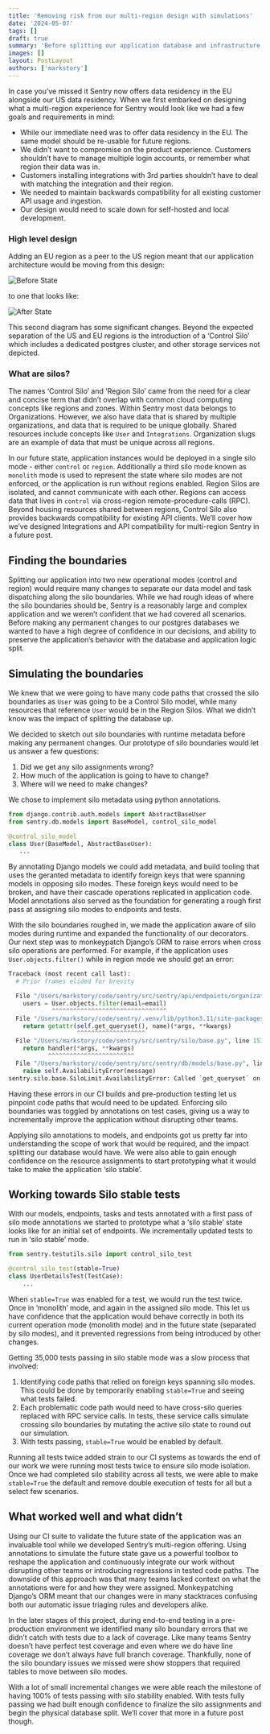 ```yaml
---
title: 'Removing risk from our multi-region design with simulations'
date: '2024-05-07'
tags: []
draft: true
summary: 'Before splitting our application database and infrastructure up, we wanted to have confidence in where the boundaries would be.'
images: []
layout: PostLayout
authors: ['markstory']
---
```


In case you’ve missed it Sentry now offers data residency in the EU alongside our US data residency. When we first embarked on designing what a multi-region experience for Sentry would look like we had a few goals and requirements in mind:

- While our immediate need was to offer data residency in the EU. The same model should be re-usable for future regions.
- We didn’t want to compromise on the product experience. Customers shouldn’t have to manage multiple login accounts, or remember what region their data was in.
- Customers installing integrations with 3rd parties shouldn’t have to deal with matching the integration and their region.
- We needed to maintain backwards compatibility for all existing customer API usage and ingestion.
- Our design would need to scale down for self-hosted and local development.

### High level design

Adding an EU region as a peer to the US region meant that our application architecture would be moving from this design:

![Before State](/images/removing-risk-from-our-multiregion-design-with-simulations/before-state.png)

to one that looks like:

![After State](/images/removing-risk-from-our-multiregion-design-with-simulations/after-state.png)

This second diagram has some significant changes. Beyond the expected separation of the US and EU regions is the introduction of a ‘Control Silo’ which includes a dedicated postgres cluster, and other storage services not depicted.

### What are silos?

The names ‘Control Silo’ and ‘Region Silo’ came from the need for a clear and concise term that didn’t overlap with common cloud computing concepts like regions and zones. Within Sentry most data belongs to Organizations. However, we also have data that is shared by multiple organizations, and data that is required to be unique globally. Shared resources include concepts like `User` and `Integrations`. Organization slugs are an example of data that must be unique across all regions.

In our future state, application instances would be deployed in a single silo mode - either `control` or `region`. Additionally a third silo mode known as `monolith` mode is used to represent the state where silo modes are not enforced, or the application is run without regions enabled. Region Silos are isolated, and cannot communicate with each other. Regions can access data that lives in `control` via cross-region remote-procedure-calls (RPC). Beyond housing resources shared between regions, Control Silo also provides backwards compatibility for existing API clients. We’ll cover how we’ve designed Integrations and API compatibility for multi-region Sentry in a future post.

## Finding the boundaries

Splitting our application into two new operational modes (control and region) would require many changes to separate our data model and task dispatching along the silo boundaries. While we had rough ideas of where the silo boundaries should be, Sentry is a reasonably large and complex application and we weren’t confident that we had covered all scenarios. Before making any permanent changes to our postgres databases we wanted to have a high degree of confidence in our decisions, and ability to preserve the application’s behavior with the database and application logic split.

## Simulating the boundaries

We knew that we were going to have many code paths that crossed the silo boundaries as `User` was going to be a Control Silo model, while many resources that reference `User` would be in the Region Silos. What we didn’t know was the impact of splitting the database up.

We decided to sketch out silo boundaries with runtime metadata before making any permanent changes. Our prototype of silo boundaries would let us answer a few questions:

1. Did we get any silo assignments wrong?
2. How much of the application is going to have to change?
3. Where will we need to make changes?

We chose to implement silo metadata using python annotations.

```python
from django.contrib.auth.models import AbstractBaseUser
from sentry.db.models import BaseModel, control_silo_model

@control_silo_model
class User(BaseModel, AbstractBaseUser):
   ...
```

By annotating Django models we could add metadata, and build tooling that uses the geranted metadata to identify foreign keys that were spanning models in opposing silo modes. These foreign keys would need to be broken, and have their cascade operations replicated in application code. Model annotations also served as the foundation for generating a rough first pass at assigning silo modes to endpoints and tests.

With the silo boundaries roughed in, we made the application aware of silo modes during runtime and expanded the functionality of our decorators. Our next step was to monkeypatch Django’s ORM to raise errors when cross silo operations are performed. For example, if the application uses `User.objects.filter()` while in region mode we should get an error:

```python
Traceback (most recent call last):
  # Prior frames elided for brevity

  File "/Users/markstory/code/sentry/src/sentry/api/endpoints/organization_member/index.py", line 119, in validate_email
    users = User.objects.filter(email=email)
            ^^^^^^^^^^^^^^^^^^^^^^^^^^^^^^^^
  File "/Users/markstory/code/sentry/.venv/lib/python3.11/site-packages/django/db/models/manager.py", line 87, in manager_method
    return getattr(self.get_queryset(), name)(*args, **kwargs)
                   ^^^^^^^^^^^^^^^^^^^
  File "/Users/markstory/code/sentry/src/sentry/silo/base.py", line 153, in override
    return handler(*args, **kwargs)
           ^^^^^^^^^^^^^^^^^^^^^^^^
  File "/Users/markstory/code/sentry/src/sentry/db/models/base.py", line 409, in handle
    raise self.AvailabilityError(message)
sentry.silo.base.SiloLimit.AvailabilityError: Called `get_queryset` on server in REGION mode. The model is available only in: MONOLITH, CONTROL
```

Having these errors in our CI builds and pre-production testing let us pinpoint code paths that would need to be updated. Enforcing silo boundaries was toggled by annotations on test cases, giving us a way to incrementally improve the application without disrupting other teams.

Applying silo annotations to models, and endpoints got us pretty far into understanding the scope of work that would be required, and the impact splitting our database would have. We were also able to gain enough confidence on the resource assignments to start prototyping what it would take to make the application ‘silo stable’.

## Working towards Silo stable tests

With our models, endpoints, tasks and tests annotated with a first pass of silo mode annotations we started to prototype what a ‘silo stable’ state looks like for an initial set of endpoints. We incrementally updated tests to run in ‘silo stable’ mode.

```python
from sentry.testutils.silo import control_silo_test

@control_silo_test(stable=True)
class UserDetailsTest(TestCase):
    ...
```

When `stable=True` was enabled for a test, we would run the test twice. Once in ‘monolith’ mode, and again in the assigned silo mode. This let us have confidence that the application would behave correctly in both its current operation mode (monolith mode) and in the future state (separated by silo modes), and it prevented regressions from being introduced by other changes.

Getting 35,000 tests passing in silo stable mode was a slow process that involved:

1. Identifying code paths that relied on foreign keys spanning silo modes. This could be done by temporarily enabling `stable=True` and seeing what tests failed.
2. Each problematic code path would need to have cross-silo queries replaced with RPC service calls. In tests, these service calls simulate crossing silo boundaries by mutating the active silo state to round out our simulation.
3. With tests passing, `stable=True` would be enabled by default.

Running all tests twice added strain to our CI systems as towards the end of our work we were running most tests twice to ensure silo mode isolation. Once we had completed silo stability across all tests, we were able to make `stable=True` the default and remove double execution of tests for all but a select few scenarios.

## What worked well and what didn’t

Using our CI suite to validate the future state of the application was an invaluable tool while we developed Sentry’s multi-region offering. Using annotations to simulate the future state gave us a powerful toolbox to reshape the application and continuously integrate our work without disrupting other teams or introducing regressions in tested code paths. The downside of this approach was that many teams lacked context on what the annotations were for and how they were assigned. Monkeypatching Django’s ORM meant that our changes were in many stacktraces confusing both our automatic issue triaging rules and developers alike.

In the later stages of this project, during end-to-end testing in a pre-production environment we identified many silo boundary errors that we didn’t catch with tests due to a lack of coverage. Like many teams Sentry doesn’t have perfect test coverage and even where we do have line coverage we don’t always have full branch coverage. Thankfully, none of the silo boundary issues we missed were show stoppers that required tables to move between silo modes.

With a lot of small incremental changes we were able reach the milestone of having 100% of tests passing with silo stability enabled. With tests fully passing we had built enough confidence to finalize the silo assignments and begin the physical database split. We’ll cover that more in a future post though.

